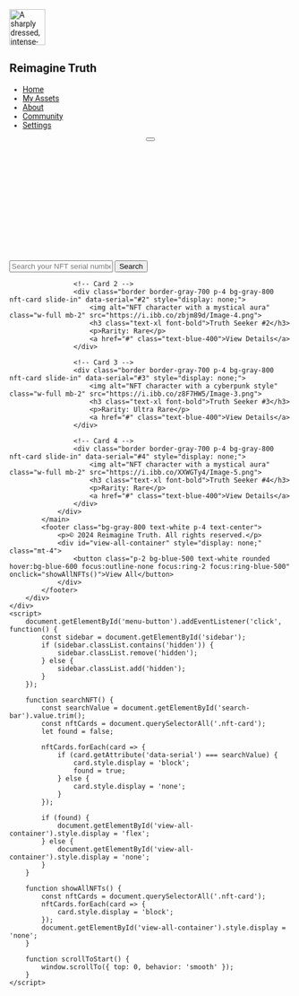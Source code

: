<html lang="en">
<head>
    <meta charset="utf-8"/>
    <meta content="width=device-width, initial-scale=1.0" name="viewport"/>
    <title>Reimagine Truth</title>
    <script src="https://cdn.tailwindcss.com"></script>
    <link href="https://cdnjs.cloudflare.com/ajax/libs/font-awesome/5.15.3/css/all.min.css" rel="stylesheet"/>
    <link href="https://fonts.googleapis.com/css2?family=Roboto:wght@400;700&display=swap" rel="stylesheet"/>
    <style>
        body {
            font-family: 'Roboto', sans-serif;
        }
        @keyframes fadeIn {
            from { opacity: 0; }
            to { opacity: 1; }
        }
        .fade-in {
            animation: fadeIn 2s ease-in-out;
        }
        @keyframes slideIn {
            from { transform: translateY(20px); opacity: 0; }
            to { transform: translateY(0); opacity: 1; }
        }
        .slide-in {
            animation: slideIn 1s ease-in-out;
        }
    </style>
</head>
<body class="bg-gray-900 text-gray-200">
    <div class="flex flex-col md:flex-row">
        <aside class="w-full md:w-64 bg-gray-800 h-auto md:h-screen p-4 hidden md:block" id="sidebar">
            <div class="flex items-center mb-6">
                <img alt="A sharply dressed, intense-looking male character" class="w-16 h-16 rounded-full" height="64" src="https://i.ibb.co/p30Q5fs/Leonardo-Kino-XL-A-sharplydressed-intenselooking-male-characte-3.jpg" width="64"/>
                <h2 class="ml-4 text-xl font-bold">Reimagine Truth</h2>
            </div>
            <nav>
                <ul>
                    <li class="mb-4">
                        <a class="text-lg text-gray-200 hover:text-white" href="#" onclick="scrollToStart()">Home</a>
                    </li>
                    <li class="mb-4">
                        <a class="text-lg text-gray-200 hover:text-white" href="#">My Assets</a>
                    </li>
                    <li class="mb-4">
                        <a class="text-lg text-gray-200 hover:text-white" href="#">About</a>
                    </li>
                    <li class="mb-4">
                        <a class="text-lg text-gray-200 hover:text-white" href="https://linktr.ee/reimagine_truth" target="_blank">Community</a>
                    </li>
                    <li class="mb-4">
                        <a class="text-lg text-gray-200 hover:text-white" href="#">Settings</a>
                    </li>
                </ul>
            </nav>
        </aside>
        <div class="flex-1">
            <header class="bg-gray-800 text-white p-4 flex justify-between items-center relative">
                <button class="md:hidden text-white absolute top-4 left-4" id="menu-button">
                    <i class="fas fa-bars"></i>
                </button>
                <div class="flex flex-col items-center w-full">
                    <img alt="A sharply dressed, intense-looking male character" class="w-36 mb-2 fade-in" height="50" src="https://i.ibb.co/p30Q5fs/Leonardo-Kino-XL-A-sharplydressed-intenselooking-male-characte-3.jpg" width="150"/>
                    <h1 class="text-2xl font-bold text-center fade-in">Welcome to Reimagine Truth</h1>
                    <p class="text-lg text-center fade-in">Explore the unique stories of our NFT characters.</p>
                </div>
            </header>
            <main class="p-4">
                <div class="flex justify-center mb-6">
                    <input type="text" id="search-bar" placeholder="Search your NFT serial number #" class="w-full max-w-md p-2 rounded bg-gray-700 text-white placeholder-gray-400 focus:outline-none focus:ring-2 focus:ring-blue-500">
                    <button class="ml-2 p-2 bg-blue-500 text-white rounded hover:bg-blue-600 focus:outline-none focus:ring-2 focus:ring-blue-500" onclick="searchNFT()">Search</button>
                </div>
                <div class="flex justify-center mb-6" id="view-all-container" style="display: none;">
                    <button class="p-2 bg-blue-500 text-white rounded hover:bg-blue-600 focus:outline-none focus:ring-2 focus:ring-blue-500" onclick="showAllNFTs()">View All</button>
                </div>
                <div class="grid grid-cols-1 sm:grid-cols-2 md:grid-cols-3 lg:grid-cols-4 gap-4 p-4" id="nft-grid">
                    <!-- Card 1 -->
                    <div class="border border-gray-700 p-4 bg-gray-800 nft-card slide-in" data-serial="#1" style="display: none;">
                        <img alt="NFT character with a futuristic look" class="w-full mb-2" src="https://i.ibb.co/1mJM8ns/Image-7.png">
                        <h3 class="text-xl font-bold">Truth Seeker #1</h3>
                        <p>Rarity: Common</p>
                        <a href="#" class="text-blue-400">View Details</a>
                    </div>

                    <!-- Card 2 -->
                    <div class="border border-gray-700 p-4 bg-gray-800 nft-card slide-in" data-serial="#2" style="display: none;">
                        <img alt="NFT character with a mystical aura" class="w-full mb-2" src="https://i.ibb.co/zbjm89d/Image-4.png">
                        <h3 class="text-xl font-bold">Truth Seeker #2</h3>
                        <p>Rarity: Rare</p>
                        <a href="#" class="text-blue-400">View Details</a>
                    </div>

                    <!-- Card 3 -->
                    <div class="border border-gray-700 p-4 bg-gray-800 nft-card slide-in" data-serial="#3" style="display: none;">
                        <img alt="NFT character with a cyberpunk style" class="w-full mb-2" src="https://i.ibb.co/z8F7HW5/Image-3.png">
                        <h3 class="text-xl font-bold">Truth Seeker #3</h3>
                        <p>Rarity: Ultra Rare</p>
                        <a href="#" class="text-blue-400">View Details</a>
                    </div>

                    <!-- Card 4 -->
                    <div class="border border-gray-700 p-4 bg-gray-800 nft-card slide-in" data-serial="#4" style="display: none;">
                        <img alt="NFT character with a mystical aura" class="w-full mb-2" src="https://i.ibb.co/XXWGTy4/Image-5.png">
                        <h3 class="text-xl font-bold">Truth Seeker #4</h3>
                        <p>Rarity: Rare</p>
                        <a href="#" class="text-blue-400">View Details</a>
                    </div>
                </div>
            </main>
            <footer class="bg-gray-800 text-white p-4 text-center">
                <p>© 2024 Reimagine Truth. All rights reserved.</p>
                <div id="view-all-container" style="display: none;" class="mt-4">
                    <button class="p-2 bg-blue-500 text-white rounded hover:bg-blue-600 focus:outline-none focus:ring-2 focus:ring-blue-500" onclick="showAllNFTs()">View All</button>
                </div>
            </footer>
        </div>
    </div>
    <script>
        document.getElementById('menu-button').addEventListener('click', function() {
            const sidebar = document.getElementById('sidebar');
            if (sidebar.classList.contains('hidden')) {
                sidebar.classList.remove('hidden');
            } else {
                sidebar.classList.add('hidden');
            }
        });

        function searchNFT() {
            const searchValue = document.getElementById('search-bar').value.trim();
            const nftCards = document.querySelectorAll('.nft-card');
            let found = false;

            nftCards.forEach(card => {
                if (card.getAttribute('data-serial') === searchValue) {
                    card.style.display = 'block';
                    found = true;
                } else {
                    card.style.display = 'none';
                }
            });

            if (found) {
                document.getElementById('view-all-container').style.display = 'flex';
            } else {
                document.getElementById('view-all-container').style.display = 'none';
            }
        }

        function showAllNFTs() {
            const nftCards = document.querySelectorAll('.nft-card');
            nftCards.forEach(card => {
                card.style.display = 'block';
            });
            document.getElementById('view-all-container').style.display = 'none';
        }

        function scrollToStart() {
            window.scrollTo({ top: 0, behavior: 'smooth' });
        }
    </script>
</body>
</html>
